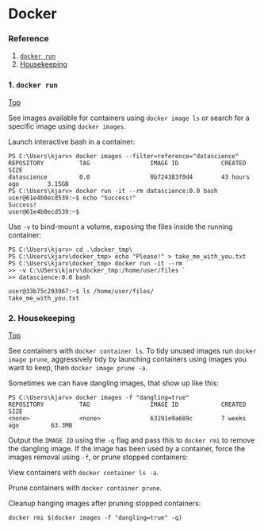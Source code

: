 # Docker
### Reference
1. [`docker run`](#docker-run)
2. [Housekeeping](#housekeeping)

### 1. `docker run`
[Top](reference)

See images available for containers using `docker image ls` or search for a specific image using `docker images`.

Launch interactive bash in a container:

```
PS C:\Users\kjarv> docker images --filter=reference="datascience"
REPOSITORY          TAG                 IMAGE ID            CREATED             SIZE
datascience         0.0                 0b724383f0d4        43 hours ago        3.15GB
PS C:\Users\kjarv> docker run -it --rm datascience:0.0 bash
user@61e4b0ecd539:~$ echo "Success!"
Success!
user@61e4b0ecd539:~$
```

Use `-v` to bind-mount a volume, exposing the files inside the running container:

```
PS C:\Users\kjarv> cd .\docker_tmp\
PS C:\Users\kjarv\docker_tmp> echo "Please!" > take_me_with_you.txt
PS C:\Users\kjarv\docker_tmp> docker run -it --rm `
>> -v C:\USers\kjarv\docker_tmp:/home/user/files `
>> datascience:0.0 bash

user@33b75c293967:~$ ls /home/user/files/
take_me_with_you.txt

```


### 2. Housekeeping
[Top](#reference)

See containers with `docker container ls`. To tidy unused images run `docker image prune`, aggressively tidy by launching containers using images you want to keep, then `docker image prune -a`.

Sometimes we can have dangling images, that show up like this:

```
PS C:\Users\kjarv> docker images -f "dangling=true"
REPOSITORY          TAG                 IMAGE ID            CREATED             SIZE
<none>              <none>              63291e9a689c        7 weeks ago         63.3MB
```

Output the `IMAGE ID` using the `-q` flag and pass this to `docker rmi` to remove the dangling image. If the image has been used by a container, force the images removal using `-f`, or prune stopped containers:

View containers with `docker container ls -a`.

Prune containers with `docker container prune`.

Cleanup hanging images after pruning stopped containers:

`docker rmi $(docker images -f "dangling=true" -q)`



